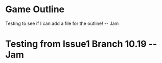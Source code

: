# Game Outline

Testing to see if I can add a file for the outline! -- Jam

Testing from Issue1 Branch 10.19 -- Jam
=======
